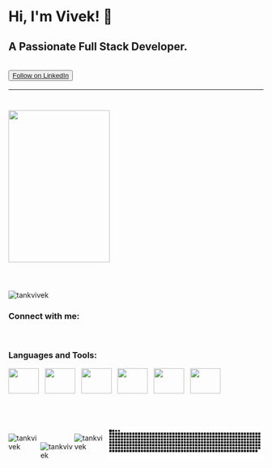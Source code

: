 
<h1> Hi, I'm Vivek! 👋 </h1>


A Passionate Full Stack Developer.
---------------------------------

<h2> <button  >  <a  color=white href="https://www.linkedin.com/comm/mynetwork/discovery-see-all?usecase=PEOPLE_FOLLOWS&followMember=vivek-tank-a309aa236" target="_blank">Follow on LinkedIn</a> </h2>    </button>

---------------------------------
<h1>    <img  width=200px;  height =300px;   src="https://raw.githubusercontent.com/Solomonkassa/Solomonkassa/main/myfavor.gif" />      </h1>
<br>

<img    width=140px;  height =30px;   src="https://komarev.com/ghpvc/?username=tankvivek&label=Profile%20views&color=0e75b6&style=flat" alt="tankvivek" /> </p>

<h3 align="left">Connect with me:</h3>

<br>                                                                                                                                               

<h3 >Languages and Tools:</h3>
<p>
<img   width=60px;  height =50px; src="https://i.postimg.cc/fRbKFQ8X/Html.png" alt="">
  &nbsp;
<img   width=60px;  height =50px; src="https://i.postimg.cc/VNpDnZBt/Css.png" alt="">
  &nbsp;
  <img  width=60px;  height =50px; src="https://www.javascripttutorial.net/wp-content/uploads/2021/04/JavaScript-Tutorial.svg" alt="">
  &nbsp;
  <img  width=60px;  height =50px; src="https://rohithanss.github.io/skills/expressJs.png" alt="">
  &nbsp;
  <img width=60px;  height =50px; src="https://hanumat-sharan.github.io/static/media/mongodb-seeklogo.com.1aca075d5cce0819fea7ea0902d94ce4.svg" alt="">
  &nbsp;
  <img  width=60px;  height =50px;  src="https://rohithanss.github.io/skills/nodejs.png" alt="">
</p>
  
                                                                                                                                                                                                                                                                                      
<br> <br>                                                                                                                                               
<div style=" display: flex; position: rilative;">
<p><img align="left" src="https://github-readme-stats.vercel.app/api/top-langs?username=tankvivek&show_icons=true&locale=en&layout=compact" alt="tankvivek" /></p>

<p>&nbsp;<img align="center" src="https://github-readme-stats.vercel.app/api?username=tankvivek&show_icons=true&locale=en" alt="tankvivek" /></p>

<p><img align="center" src="https://github-readme-streak-stats.herokuapp.com/?user=tankvivek&" alt="tankvivek" /></p>

<img scr="https://raw.githubusercontent.com/Platane/snk/output/github-contribution-grid-snake.svg">

 <div>                                                                                                 
                                                                                                  
<img width=1000px hight=600px src="https://raw.githubusercontent.com/Platane/snk/output/github-contribution-grid-snake.svg"> 
        
</div></div>
                                                                                                  
                                                                                               
